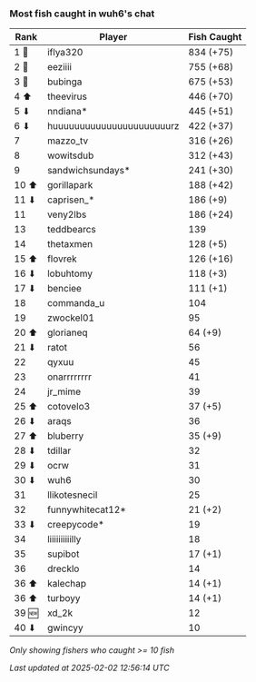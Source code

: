 ### Most fish caught in wuh6's chat
| Rank | Player | Fish Caught |
|------|--------|-----------|
| 1 🥇  | iflya320  | 834 (+75) |
| 2 🥈  | eeziiii  | 755 (+68) |
| 3 🥉  | bubinga  | 675 (+53) |
| 4 ⬆ | theevirus  | 446 (+70) |
| 5 ⬇ | nndiana*  | 445 (+51) |
| 6 ⬇ | huuuuuuuuuuuuuuuuuuuuuurz  | 422 (+37) |
| 7  | mazzo_tv  | 316 (+26) |
| 8  | wowitsdub  | 312 (+43) |
| 9  | sandwichsundays*  | 241 (+30) |
| 10 ⬆ | gorillapark  | 188 (+42) |
| 11 ⬇ | caprisen_*  | 186 (+9) |
| 11  | veny2lbs  | 186 (+24) |
| 13  | teddbearcs  | 139 |
| 14  | thetaxmen  | 128 (+5) |
| 15 ⬆ | flovrek  | 126 (+16) |
| 16 ⬇ | lobuhtomy  | 118 (+3) |
| 17 ⬇ | benciee  | 111 (+1) |
| 18  | commanda_u  | 104 |
| 19  | zwockel01  | 95 |
| 20 ⬆ | glorianeq  | 64 (+9) |
| 21 ⬇ | ratot  | 56 |
| 22  | qyxuu  | 45 |
| 23  | onarrrrrrrr  | 41 |
| 24  | jr_mime  | 39 |
| 25 ⬆ | cotovelo3  | 37 (+5) |
| 26 ⬇ | araqs  | 36 |
| 27 ⬆ | bluberry  | 35 (+9) |
| 28 ⬇ | tdillar  | 32 |
| 29 ⬇ | ocrw  | 31 |
| 30 ⬇ | wuh6  | 30 |
| 31  | llikotesnecil  | 25 |
| 32  | funnywhitecat12*  | 21 (+2) |
| 33 ⬇ | creepycode*  | 19 |
| 34  | liiiiiiiiiilly  | 18 |
| 35  | supibot  | 17 (+1) |
| 36  | drecklo  | 14 |
| 36 ⬆ | kalechap  | 14 (+1) |
| 36 ⬆ | turboyy  | 14 (+1) |
| 39 🆕 | xd_2k  | 12 |
| 40 ⬇ | gwincyy  | 10 |

_Only showing fishers who caught >= 10 fish_

_Last updated at 2025-02-02 12:56:14 UTC_